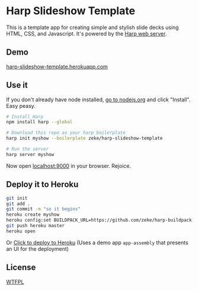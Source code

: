 # Harp Slideshow Template

This is a template app for creating simple and stylish slide decks using HTML,
CSS, and Javascript. It's powered by the [Harp web server](http://harpjs.com).

## Demo

[harp-slideshow-template.herokuapp.com](http://harp-slideshow-template.herokuapp.com/)

## Use it

If you don't already have node installed, [go to nodejs.org](http://nodejs.org/)
and click "Install". Easy peasy.

```sh
# Install Harp
npm install harp --global

# Download this repo as your harp boilerplate
harp init myshow --boilerplate zeke/harp-slideshow-template

# Run the server
harp server myshow
```

Now open [localhost:9000](http://localhost:9000) in your browser. Rejoice.

## Deploy it to Heroku

```sh
git init
git add .
git commit -m "so it begins"
heroku create myshow
heroku config:set BUILDPACK_URL=https://github.com/zeke/harp-buildpack.git
git push heroku master
heroku open
```

Or [Click to deploy to Heroku](https://app-assembly.herokuapp.com/?src=https%3A%2F%2Fgithub.com%2Fbalansubr%2Fharp-slideshow-template%2Ftarball%2Fmaster%2F&json=harp-slideshow-template_app.json) (Uses a demo app ```app-assembly``` that presents an UI for the deployment)

## License

[WTFPL](http://wtfpl.org)
